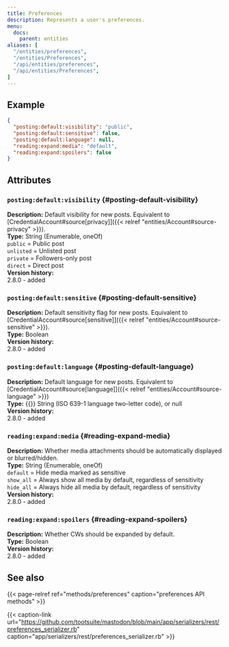 ```yaml
---
title: Preferences
description: Represents a user's preferences.
menu:
  docs:
    parent: entities
aliases: [
  "/entities/preferences",
  "/entities/Preferences",
  "/api/entities/preferences",
  "/api/entities/Preferences",
]
---
```


## Example

```json
{
  "posting:default:visibility": "public",
  "posting:default:sensitive": false,
  "posting:default:language": null,
  "reading:expand:media": "default",
  "reading:expand:spoilers": false
}
```

## Attributes

### `posting:default:visibility` {#posting-default-visibility}

**Description:** Default visibility for new posts. Equivalent to [CredentialAccount#source\[privacy\]]({{< relref "entities/Account#source-privacy" >}}).\
**Type:** String (Enumerable, oneOf)\
`public` = Public post\
`unlisted` = Unlisted post\
`private` = Followers-only post\
`direct` = Direct post\
**Version history:**\
2.8.0 - added

### `posting:default:sensitive` {#posting-default-sensitive}

**Description:** Default sensitivity flag for new posts. Equivalent to [CredentialAccount#source\[sensitive\]]({{< relref "entities/Account#source-sensitive" >}}).\
**Type:** Boolean\
**Version history:**\
2.8.0 - added

### `posting:default:language` {#posting-default-language}

**Description:** Default language for new posts. Equivalent to [CredentialAccount#source\[language\]]({{< relref "entities/Account#source-language" >}})\
**Type:** {{<nullable>}} String (ISO 639-1 language two-letter code), or null\
**Version history:**\
2.8.0 - added

### `reading:expand:media` {#reading-expand-media}

**Description:** Whether media attachments should be automatically displayed or blurred/hidden.\
**Type:** String (Enumerable, oneOf)\
`default` = Hide media marked as sensitive\
`show_all` = Always show all media by default, regardless of sensitivity\
`hide_all` = Always hide all media by default, regardless of sensitivity\
**Version history:**\
2.8.0 - added

### `reading:expand:spoilers` {#reading-expand-spoilers}

**Description:** Whether CWs should be expanded by default.\
**Type:** Boolean\
**Version history:**\
2.8.0 - added

## See also

{{< page-relref ref="methods/preferences" caption="preferences API methods" >}}

{{< caption-link url="https://github.com/tootsuite/mastodon/blob/main/app/serializers/rest/preferences_serializer.rb" caption="app/serializers/rest/preferences_serializer.rb" >}}



